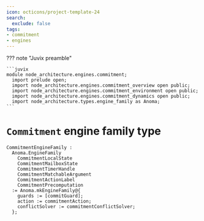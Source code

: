 ```yaml
---
icon: octicons/project-template-24
search:
  exclude: false
tags:
- commitment
- engines
---
```


??? note "Juvix preamble"

    ```juvix
    module node_architecture.engines.commitment;
      import prelude open;
      import node_architecture.engines.commitment_overview open public;
      import node_architecture.engines.commitment_environment open public;
      import node_architecture.engines.commitment_dynamics open public;
      import node_architecture.types.engine_family as Anoma;
    ```

# `Commitment` engine family type

<!-- --8<-- [start:commitment-engine-family] -->
```juvix
CommitmentEngineFamily :
  Anoma.EngineFamily
    CommitmentLocalState
    CommitmentMailboxState
    CommitmentTimerHandle
    CommitmentMatchableArgument
    CommitmentActionLabel
    CommitmentPrecomputation
  := Anoma.mkEngineFamily@{
    guards := [commitGuard];
    action := commitmentAction;
    conflictSolver := commitmentConflictSolver;
  };
```
<!-- --8<-- [end:commitment-engine-family] -->